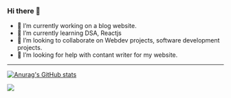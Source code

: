 ### Hi there 👋



- 🔭 I’m currently working on a blog website.
- 🌱 I’m currently learning DSA, Reactjs
- 👯 I’m looking to collaborate on Webdev projects, software development projects.
- 🤔 I’m looking for help with contant writer for my website.

---


[![Anurag's GitHub stats](https://github-readme-stats.vercel.app/api?username=Siddhantmi)](https://github.com/anuraghazra/github-readme-stats)

<img align="left" src="[![Anurag's GitHub stats](https://github-readme-stats.vercel.app/api?username=Siddhantmi)](https://github.com/anuraghazra/github-readme-stats)"/>
